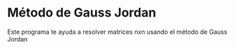 # Método de Gauss Jordan

Este programa te ayuda a resolver matrices nxn usando el método de Gauss Jordan